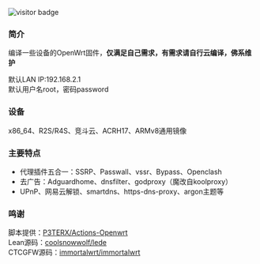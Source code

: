 ![visitor badge](https://visitor-badge.laobi.icu/badge?page_id=keyword&title=visitors)

### 简介
编译一些设备的OpenWrt固件，**仅满足自己需求，有需求请自行云编译，佛系维护**

默认LAN IP:192.168.2.1    
默认用户名root，密码password

### 设备
x86_64、R2S/R4S、竞斗云、ACRH17、ARMv8通用镜像

### 主要特点
* 代理插件五合一：SSRP、Passwall、vssr、Bypass、Openclash     
* 去广告：Adguardhome、dnsfilter、godproxy（魔改自koolproxy）    
* UPnP、网易云解锁、smartdns、https-dns-proxy、argon主题等 

### 鸣谢
脚本提供：[P3TERX/Actions-Openwrt](https://github.com/P3TERX/Actions-OpenWrt)    
Lean源码：[coolsnowwolf/lede](https://github.com/coolsnowwolf/lede)    
CTCGFW源码：[immortalwrt/immortalwrt](https://github.com/immortalwrt/immortalwrt)
